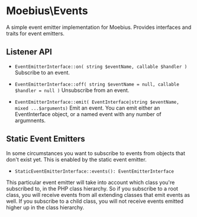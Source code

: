 Moebius\Events
==============

A simple event emitter implementation for Moebius. Provides interfaces and traits for
event emitters.


Listener API
------------

 * `EventEmitterInterface::on( string $eventName, callable $handler )`
   Subscribe to an event.

 * `EventEmitterInterface::off( string $eventName = null, callable $handler = null )`
   Unsubscribe from an event.
   
 * `EventEmitterInterface::emit( EventInterface|string $eventName, mixed ...$arguments)`
   Emit an event. You can emit either an EventInterface object, or a named event with
   any number of argumnents.


Static Event Emitters
---------------------

In some circumstances you want to subscribe to events from objects that don't exist
yet. This is enabled by the static event emitter.

 * `StaticEventEmitterInterface::events(): EventEmitterInterface`

This particular event emitter will take into account which class you're subscribed to,
in the PHP class hierarchy. So if you subscribe to a root class, you will receive events
from all extending classes that emit events as well. If you subscribe to a child class,
you will not receive events emitted higher up in the class hierarchy.


